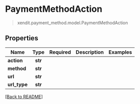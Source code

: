 # PaymentMethodAction
> xendit.payment_method.model.PaymentMethodAction


## Properties
| Name | Type | Required | Description | Examples |
|------------|:-------------:|:-------------:|-------------|:-------------:|
| **action** | **str** | |   |  |
| **method** | **str** | |   |  |
| **url** | **str** | |   |  |
| **url_type** | **str** | |   |  |


[[Back to README]](../../README.md)


